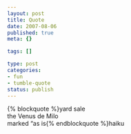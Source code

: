 ```yaml
--- 
layout: post
title: Quote
date: 2007-08-06
published: true
meta: {}

tags: []

type: post
categories: 
- fun
- tumble-quote
status: publish
---
```

{% blockquote %}yard sale<br />the Venus de Milo<br />marked &#8220;as is{% endblockquote %}haiku
